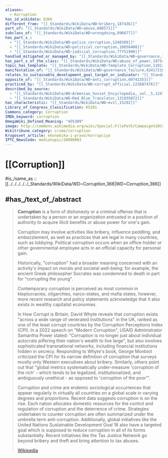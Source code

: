 ```yaml
---
aliases:
  - Korruption
has_id_wikidata: Q366
different_from: "[[_Standards/WikiData/WD~bribery,187436]]"
part_of: "[[_Standards/WikiData/WD~abuse,600571]]"
subclass_of: "[[_Standards/WikiData/WD~wrongdoing,896677]]"
has_part_s_:
  - "[[_Standards/WikiData/WD~police_corruption,1248389]]"
  - "[[_Standards/WikiData/WD~political_corruption,10858400]]"
  - "[[_Standards/WikiData/WD~judicial_corruption,77751990]]"
handled_mitigated_or_managed_by: "[[_Standards/WikiData/WD~governance,1553864]]"
has_part_s_of_the_class: "[[_Standards/WikiData/WD~abuse_of_power,1975478]]"
topic_has_template: "[[_Standards/WikiData/WD~Template_Corruption,11013132]]"
manifestation_of: "[[_Standards/WikiData/WD~governance_failure,42417210]]"
relates_to_sustainable_development_goal_target_or_indicator: "[[_Standards/WikiData/WD~Target_16.5_of_the_Sustainable_Development_Goals,57590924]]"
opposite_of: "[[_Standards/WikiData/WD~anti_corruption,60741353]]"
practiced_by: "[[_Standards/WikiData/WD~corrupt_official,122687476]]"
described_by_source:
  - "[[_Standards/WikiData/WD~Armenian_Soviet_Encyclopedia,_vol._5,124737632]]"
  - "[[_Standards/WikiData/WD~Red_Blue_Translator,131935072]]"
has_characteristic: "[[_Standards/WikiData/WD~evil,15292]]"
Library_of_Congress_Classification: K5261
Commons_category: Corruption
IMDb_keyword: corruption
OmegaWiki_Defined_Meaning: "455389"
image: http://commons.wikimedia.org/wiki/Special:FilePath/Campaign%20Contributions%20Cause%20Colossal%20Crimes%20-1924%20cartoon.jpg
Wikitribune_category: crime/corruption
Krugosvet_article: ekonomika-i-pravo/korrupciya
IPTC_NewsCode: mediatopic/20000093
---
```


# [[Corruption]] 

#is_/same_as :: [[../../../../../_Standards/WikiData/WD~Corruption,366|WD~Corruption,366]] 

## #has_/text_of_/abstract 

> **Corruption** is a form of dishonesty or a criminal offense 
> that is undertaken by a person or an organization entrusted in a position of authority 
> to acquire illicit benefits or abuse power for one's gain. 
> 
> Corruption may involve activities like bribery, influence peddling, and embezzlement, 
> as well as practices that are legal in many countries, such as lobbying. 
> Political corruption occurs when an office-holder or other governmental employee acts in an official capacity for personal gain.
>
> Historically, "corruption" had a broader meaning concerned with an activity's 
> impact on morals and societal well-being: 
> for example, the ancient Greek philosopher Socrates was condemned to death in part for "corrupting the young".
>
> Contemporary corruption is perceived as 
> most common in kleptocracies, oligarchies, narco-states, and mafia states, however, 
> more recent research and policy statements acknowledge that it also exists in wealthy capitalist economies. 
> 
> In How Corrupt is Britain, David Whyte reveals that corruption exists "across a wide range of venerated institutions" in the UK, ranked as one of the least corrupt countries by the Corruption Perceptions Index (CPI). In a 2022 speech on "Modern Corruption", USAID Administrator Samantha Power stated: "Corruption is no longer just about individual autocrats pilfering their nation's wealth to live large", but also involves sophisticated transnational networks, including financial institutions hidden in secrecy. Responding to Whyte's book, George Monbiot criticized the CPI for its narrow definition of corruption that surveys mostly only Western executives about bribery. Similarly, others point out that "global metrics systematically under-measure 'corruption of the rich' - which tends to be legalized, institutionalized, and ambiguously unethical - as opposed to 'corruption of the poor'".
>
> Corruption and crime are endemic sociological occurrences that appear regularly in virtually all countries on a global scale in varying degrees and proportions. Recent data suggests corruption is on the rise. Each nation allocates domestic resources for the control and regulation of corruption and the deterrence of crime. Strategies undertaken to counter corruption are often summarized under the umbrella term anti-corruption. Additionally, global initiatives like the United Nations Sustainable Development Goal 16 also have a targeted goal which is supposed to reduce corruption in all of its forms substantially. Recent initiatives like the Tax Justice Network go beyond bribery and theft and bring attention to tax abuses.
>
> [Wikipedia](https://en.wikipedia.org/wiki/Corruption) 



